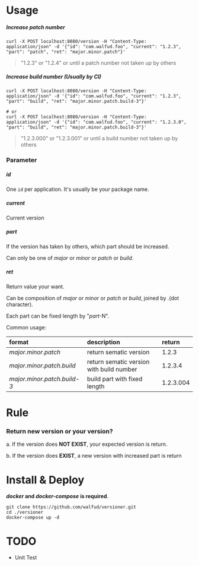 # Usage

##### Increase patch number
```shell
curl -X POST localhost:8080/version -H "Content-Type: application/json" -d '{"id": "com.walfud.foo", "current": "1.2.3", "part": "patch", "ret": "major.minor.patch"}'
```
> "1.2.3" or "1.2.4" or until a patch number not taken up by others

##### Increase build number (Usually by CI)
```shell
curl -X POST localhost:8080/version -H "Content-Type: application/json" -d '{"id": "com.walfud.foo", "current": "1.2.3", "part": "build", "ret": "major.minor.patch.build-3"}'

# or
curl -X POST localhost:8080/version -H "Content-Type: application/json" -d '{"id": "com.walfud.foo", "current": "1.2.3.0", "part": "build", "ret": "major.minor.patch.build-3"}'
```
> "1.2.3.000" or "1.2.3.001" or until a build number not taken up by others

### Parameter

##### id
One `id` per application. It's usually be your package name.

##### current
Current version

##### part
If the version has taken by others, which part should be increased.
 
Can only be one of _major_ or _minor_ or _patch_ or _build_.

##### ret
Return value your want.

Can be composition of _major_ or _minor_ or _patch_ or _build_, joined by _._(dot character).

Each part can be fixed length by "_part_-N".

Common usage:

| format | description | return | 
| :--- | :--- | :--- |
| _major.minor.patch_ | return sematic version | 1.2.3 |
| _major.minor.patch.build_ | return sematic version with build number | 1.2.3.4 | 
| _major.minor.patch.build-3_ | build part with fixed length | 1.2.3.004 |


# Rule

### Return new version or your version?
a. If the version does **NOT EXIST**, your expected version is return.

b. If the version does **EXIST**, a new version with increased part is return


# Install & Deploy
**_docker_ and _docker-compose_ is required**.

```shell
git clone https://github.com/walfud/versioner.git
cd ./versioner
docker-compose up -d
```


# TODO
* Unit Test
